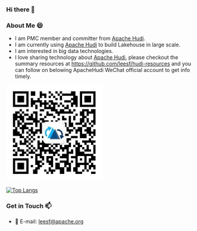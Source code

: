 ### Hi there 👋



### About Me 😄

- I am PMC member and committer from [Apache Hudi](https://github.com/apache/hudi).
- I am currently using [Apache Hudi](https://github.com/apache/hudi) to build Lakehouse in large scale.
- I am interested in big data technologies.
- I love sharing technology about [Apache Hudi](https://github.com/apache/hudi), please checkout the summary resources at https://github.com/leesf/hudi-resources and you can follow on belowing ApacheHudi WeChat official account to get info timely.

![](./apachehudi.jpg)


[![Top Langs](https://github-readme-stats.vercel.app/api?username=leesf&show_icons=true&hide_title=true&hide_border=true)](https://github.com/leesf)

### Get in Touch 📫

- 📮&nbsp;E-mail: [leesf@apache.org](mailto:leesf@apache.org)
